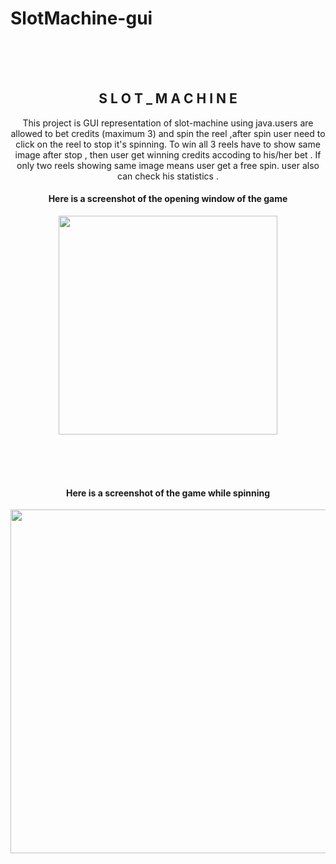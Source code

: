 # SlotMachine-gui
<br>
<br>
<br>
<h2 align="center"> S L O T _ M A C H I N E </h2>
<p align="center">
This project is GUI representation of slot-machine using java.users are allowed to bet credits (maximum 3) and spin the reel ,after spin user need to click on the reel to stop it's spinning. To win all 3 reels have to show same image after stop , then user get winning credits accoding to his/her bet . If only two reels showing same image means user get a free spin. user also can check his statistics .
</p> 

<h4 align="center">Here is a screenshot of the opening window of the game</h4>
<p align="center">
  <img src="https://cloud.githubusercontent.com/assets/23357240/24072783/59d29da2-0c12-11e7-825a-f5ef65351b30.png" width="350"/>
</p>
<br>
<br>
<br>
<h4 align="center">Here is a screenshot of the game while spinning</h4>
<p align="center">
  <img src="https://cloud.githubusercontent.com/assets/23357240/24072804/a5198c9e-0c12-11e7-808f-2c095d401e17.png" width="550"/>
</p>
